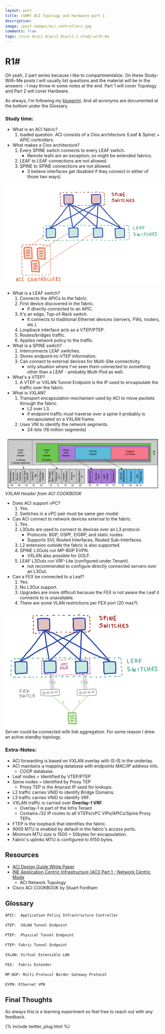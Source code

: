 ```yaml
---
layout: post
title: (SWM) ACI Topology and Hardware part 1
description: 
image: /post-images/aci_controllers.jpg
comments: True
tags: cisco dcaci dcaci1 dcaci1.1 study-with-me 
---
```

# R1# 

Oh yeah, 2 part series because I like to compartmentalize. On these Study-With-Me posts I will usually list questions and the material will be in the answers - I may throw in some notes at the end. Part 1 will cover Topology and Part 2 will cover Hardware.

As always, I'm following my [blueprint](https://docs.google.com/spreadsheets/d/1MzZJd29mLs6bqZKl-sLRQhsa-ykYdKSBcBFBQ9C8B-0/edit?usp=sharing). And all acronyms are documented at the bottom under the Glossary.

### Study time: 
* What is an ACI fabric? 
    1. loaded question. ACI consists of a Clos architecture (Leaf & Spine) + APIC controllers.
* What makes a Clos architecture?
    1. Every SPINE switch connects to every LEAF switch.
        * Remote leafs are an exception; so might be extended fabrics.
    2. LEAF to LEAF connections are not allowed.
    3. SPINE to SPINE connections are not allowed.
        * (I believe interfaces get disabled if they connect in either of those two ways)

![ACI Fabric](/post-images/aci_controllers.jpg)

* What is a LEAF switch?
    1. Connects the APICs to the fabric.
    2. First device discovered in the fabric.
        * if directly connected to an APIC.
    3. It's an edge, Top-of-Rack switch.
        * It connects to traditional Ethernet devices (servers, FWs, routers, etc.).
    4. Loopback interface acts as a VTEP/PTEP.
    5. Routes/bridges traffic.
    6. Applies network policy to the traffic.
* What is a SPINE switch? 
    1. Interconnects LEAF switches.
    2. Stores endpoint-to-VTEP information.
    3. Can connect to external devices for Multi-Site connectivity.
        * only situation where I've seen them connected to something other than a LEAF - probably Multi-Pod as well.
* What's a VTEP?
   1. A VTEP or VXLAN Tunnel Endpoint is the IP used to encapsulate the traffic over the fabric.
* What is VXLAN?
   1. Transport encapsulation mechanism used by ACI to move packets through the fabric.
        * L2 over L3.
        * if endpoint traffic must traverse over a spine it probably is encapsulated on a VXLAN frame.
   2. Uses VNI to identify the network segments.
        * 24-bits (16 million segments)

![VXLAN Header from ACI COOKBOOK](/post-images/VXLAN-header.png)
*VXLAN Header from ACI COOKBOOK*

* Does ACI support vPC?
   1. Yes.
   2. Switches in a vPC pair must be same gen model.
* Can ACI connect to network devices external to the fabric.
   1. Yes.
   2. L3Outs are used to connect to devices over an L3 protocol.
        * Protocols: BGP, OSPF, EIGRP, and static routes.
        * Supports SVI, Routed Interfaces, Routed Sub-Interfaces.
   3. L2 extension outside the fabric is also supported.
   4. SPINE L3Outs run MP-BGP EVPN.
        * VXLAN also possible for GOLF.
   5. LEAF L3Outs run VRF-Lite (configured under Tenant).
        * not recommended to configure directly connected servers over an L3Out.
* Can a FEX be connected to a Leaf?
    1.  Yes.
    2.  No L3Out support.
    3.  Upgrades are more difficult because the FEX is not aware the Leaf it connects to is unavailable.
    4.  There are some VLAN restrictions per FEX port (20 max?).

![ACI Fabric](/post-images/aci_fex.jpg)
Server could be connected with link aggregation. For some reason I drew an active standby topology.

### Extra-Notes: 
* ACI forwarding is based on VXLAN overlay with IS-IS in the underlay.
* ACI maintains a mapping database with endpoints MAC/IP address info.
  * COOP database.
* Leaf nodes = Identified by VTEP/PTEP
* Spine nodes = Identified by Proxy TEP
  * Proxy TEP is the Anycast IP used for lookups.
* L2 traffic carries VNID to identify Bridge Domains.
* L3 traffic carries VNID to identify VRF.
* VXLAN traffic is carried over **Overlay-1 VRF**.
  * Overlay-1 is part of the Infra Tenant
  * Contains /32 IP routes to all VTEPs/vPC VIPs/APICs/Spine Proxy TEPs.
* FTEP is the loopback that identifies the fabric.
* 9000 MTU is enabled by default in the fabric's access ports.
* Minimum MTU size is 1500 + 50bytes for encapsulation.
* Fabric's uplinks MTU is configured to 9150 bytes.


## Resources
* [ACI Design Guide White Paper](https://www.cisco.com/c/en/us/solutions/collateral/data-center-virtualization/application-centric-infrastructure/white-paper-c11-737909.html#)
* [INE Application Centric Infrastructure (ACI) Part 1 - Network Centric Mode](https://my.ine.com/course/ine-ccie-dcv2-ns-aci/50caea0a-24bf-4708-8e84-ca8e2fd3d97a)
  * ACI Network Topology
* Cisco ACI COOKBOOK by Stuart Fordham


## Glossary
    APIC:  Application Policy Infrastructure Controller

    VTEP:  VXLAN Tunnel Endpoint

    PTEP:  Physical Tunnel Endpoint

    FTEP: Fabric Tunnel Endpoint

    VXLAN: Virtual Extensible LAN

    FEX:  Fabric Extender

    MP-BGP: Multi-Protocol Border Gateway Protocol

    EVPN: Ethernet VPN 

## Final Thoughts

As always this is a learning experiment so feel free to reach out with any feedback.

{% include twitter_plug.html %}